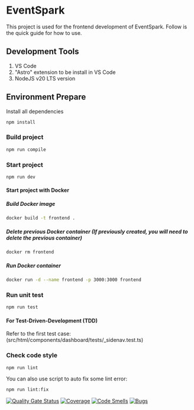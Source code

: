 # EventSpark

This project is used for the frontend development of EventSpark. Follow is the quick guide for how to use.

## Development Tools

1. VS Code
2. "Astro" extension to be install in VS Code
3. NodeJS v20 LTS version

## Environment Prepare

Install all dependencies

```bash
npm install
```

### Build project

```bash
npm run compile
```

### Start project

```bash
npm run dev
```

#### Start project with Docker
##### Build Docker image
```bash
docker build -t frontend .
```
##### Delete previous Docker container (If previously created, you will need to delete the previous container)
```bash
docker rm frontend
```
##### Run Docker container
```bash
docker run -d --name frontend -p 3000:3000 frontend
```

### Run unit test

```bash
npm run test
```

#### For Test-Driven-Development (TDD)
Refer to the first test case: (src/html/components/dashboard/tests/_sidenav.test.ts)

### Check code style

```bash
npm run lint
```

You can also use script to auto fix some lint error:

```bash
npm run lint:fix
```

[![Quality Gate Status](https://sonarcloud.io/api/project_badges/measure?project=ZackZY_EventSpark_web&metric=alert_status)](https://sonarcloud.io/summary/new_code?id=ZackZY_EventSpark_web)
[![Coverage](https://sonarcloud.io/api/project_badges/measure?project=ZackZY_EventSpark_web&metric=coverage)](https://sonarcloud.io/summary/new_code?id=ZackZY_EventSpark_web)
[![Code Smells](https://sonarcloud.io/api/project_badges/measure?project=ZackZY_EventSpark_web&metric=code_smells)](https://sonarcloud.io/summary/new_code?id=ZackZY_EventSpark_web)
[![Bugs](https://sonarcloud.io/api/project_badges/measure?project=ZackZY_EventSpark_web&metric=bugs)](https://sonarcloud.io/summary/new_code?id=ZackZY_EventSpark_web)
